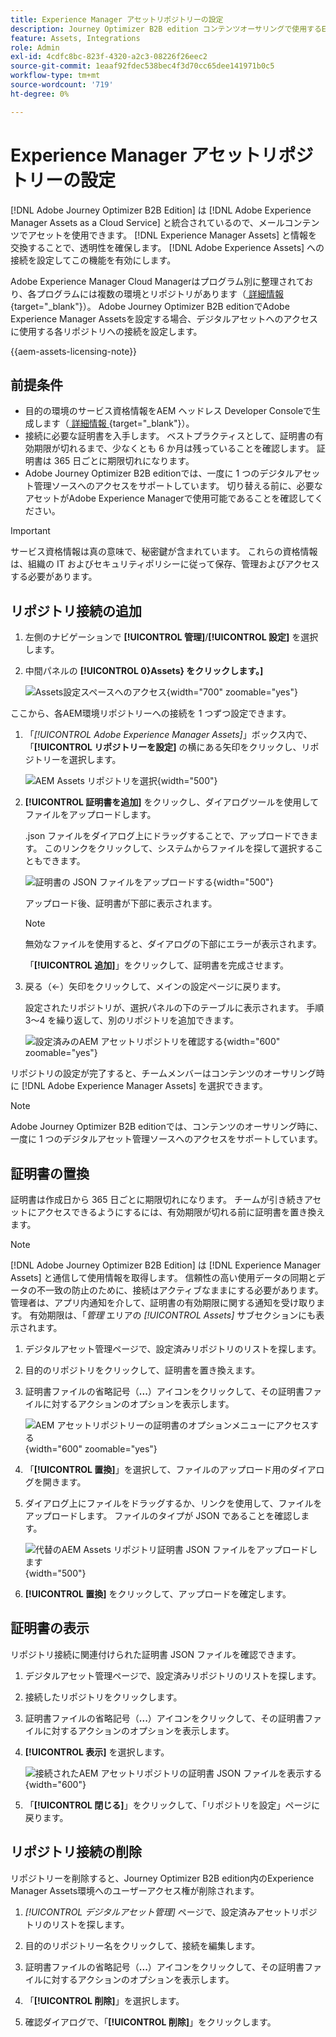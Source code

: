 ```yaml
---
title: Experience Manager アセットリポジトリーの設定
description: Journey Optimizer B2B edition コンテンツオーサリングで使用するExperience Manager Assets リポジトリへの接続を設定する方法について説明します。
feature: Assets, Integrations
role: Admin
exl-id: 4cdfc8bc-823f-4320-a2c3-08226f26eec2
source-git-commit: 1eaaf92fdec538bec4f3d70cc65dee141971b0c5
workflow-type: tm+mt
source-wordcount: '719'
ht-degree: 0%

---
```


# Experience Manager アセットリポジトリーの設定

[!DNL Adobe Journey Optimizer B2B Edition] は [!DNL Adobe Experience Manager Assets as a Cloud Service] と統合されているので、メールコンテンツでアセットを使用できます。 [!DNL Experience Manager Assets] と情報を交換することで、透明性を確保します。 [!DNL Adobe Experience Assets] への接続を設定してこの機能を有効にします。

Adobe Experience Manager Cloud Managerはプログラム別に整理されており、各プログラムには複数の環境とリポジトリがあります（[ 詳細情報 ](https://experienceleague.adobe.com/en/docs/experience-manager-cloud-service/content/implementing/using-cloud-manager/programs/program-types){target="_blank"}）。 Adobe Journey Optimizer B2B editionでAdobe Experience Manager Assetsを設定する場合、デジタルアセットへのアクセスに使用する各リポジトリへの接続を設定します。

{{aem-assets-licensing-note}}

## 前提条件

* 目的の環境のサービス資格情報をAEM ヘッドレス Developer Consoleで生成します（[ 詳細情報 ](https://experienceleague.adobe.com/en/docs/experience-manager-learn/getting-started-with-aem-headless/authentication/service-credentials#generate-service-credentials){target="_blank"}）。
* 接続に必要な証明書を入手します。 ベストプラクティスとして、証明書の有効期限が切れるまで、少なくとも 6 か月は残っていることを確認します。 証明書は 365 日ごとに期限切れになります。
* Adobe Journey Optimizer B2B editionでは、一度に 1 つのデジタルアセット管理ソースへのアクセスをサポートしています。 切り替える前に、必要なアセットがAdobe Experience Managerで使用可能であることを確認してください。

>[!IMPORTANT]
>
>サービス資格情報は真の意味で、秘密鍵が含まれています。 これらの資格情報は、組織の IT およびセキュリティポリシーに従って保存、管理およびアクセスする必要があります。

## リポジトリ接続の追加

1. 左側のナビゲーションで **[!UICONTROL 管理]**/**[!UICONTROL 設定]** を選択します。

1. 中間パネルの **[!UICONTROL 0&rbrace;Assets&rbrace; をクリックします。]**

   ![Assets設定スペースへのアクセス ](./assets/configuration-assets-aem.png){width="700" zoomable="yes"}

<!--   The default digital asset management option is configured as `Adobe Marketo Engage`.
-->
ここから、各AEM環境リポジトリーへの接続を 1 つずつ設定できます。

1. 「_[!UICONTROL Adobe Experience Manager Assets]_」ボックス内で、「**[!UICONTROL リポジトリーを設定]** の横にある矢印をクリックし、リポジトリーを選択します。

   ![AEM Assets リポジトリを選択 ](./assets/configure-assets-aem-choose-respository.png){width="500"}

1. **[!UICONTROL 証明書を追加]** をクリックし、ダイアログツールを使用してファイルをアップロードします。

   .json ファイルをダイアログ上にドラッグすることで、アップロードできます。 このリンクをクリックして、システムからファイルを探して選択することもできます。

   ![ 証明書の JSON ファイルをアップロードする ](./assets/configuration-assets-aem-upload-cert.png){width="500"}

   アップロード後、証明書が下部に表示されます。

   >[!NOTE]
   >
   >無効なファイルを使用すると、ダイアログの下部にエラーが表示されます。

   「**[!UICONTROL 追加]**」をクリックして、証明書を完成させます。

1. 戻る（←）矢印をクリックして、メインの設定ページに戻ります。

   設定されたリポジトリが、選択パネルの下のテーブルに表示されます。 手順 3～4 を繰り返して、別のリポジトリを追加できます。

   ![ 設定済みのAEM アセットリポジトリを確認する ](./assets/configuration-assets-aem-repositories.png){width="600" zoomable="yes"}

リポジトリの設定が完了すると、チームメンバーはコンテンツのオーサリング時に [!DNL Adobe Experience Manager Assets] を選択できます。

>[!NOTE]
>
>Adobe Journey Optimizer B2B editionでは、コンテンツのオーサリング時に、一度に 1 つのデジタルアセット管理ソースへのアクセスをサポートしています。 

## 証明書の置換

証明書は作成日から 365 日ごとに期限切れになります。 チームが引き続きアセットにアクセスできるようにするには、有効期限が切れる前に証明書を置き換えます。

>[!NOTE]
>
>[!DNL Adobe Journey Optimizer B2B Edition] は [!DNL Experience Manager Assets] と通信して使用情報を取得します。 信頼性の高い使用データの同期とデータの不一致の防止のために、接続はアクティブなままにする必要があります。 管理者は、アプリ内通知を介して、証明書の有効期限に関する通知を受け取ります。 有効期限は、「_管理_ エリアの _[!UICONTROL Assets]_ サブセクションにも表示されます。

1. デジタルアセット管理ページで、設定済みリポジトリのリストを探します。

1. 目的のリポジトリをクリックして、証明書を置き換えます。

1. 証明書ファイルの省略記号（**...**）アイコンをクリックして、その証明書ファイルに対するアクションのオプションを表示します。

   ![AEM アセットリポジトリーの証明書のオプションメニューにアクセスする ](./assets/configuration-assets-aem-repo-menu.png){width="600" zoomable="yes"}

1. 「**[!UICONTROL 置換]**」を選択して、ファイルのアップロード用のダイアログを開きます。

1. ダイアログ上にファイルをドラッグするか、リンクを使用して、ファイルをアップロードします。 ファイルのタイプが JSON であることを確認します。

   ![ 代替のAEM Assets リポジトリ証明書 JSON ファイルをアップロードします ](./assets/configuration-assets-aem-upload-replacement-cert.png){width="500"}

1. **[!UICONTROL 置換]** をクリックして、アップロードを確定します。

## 証明書の表示

リポジトリ接続に関連付けられた証明書 JSON ファイルを確認できます。

1. デジタルアセット管理ページで、設定済みリポジトリのリストを探します。

1. 接続したリポジトリをクリックします。

1. 証明書ファイルの省略記号（**...**）アイコンをクリックして、その証明書ファイルに対するアクションのオプションを表示します。

1. **[!UICONTROL 表示]** を選択します。

   ![ 接続されたAEM アセットリポジトリの証明書 JSON ファイルを表示する ](./assets/configuration-assets-aem-view-cert.png){width="600"}

1. 「**[!UICONTROL 閉じる]**」をクリックして、「リポジトリを設定」ページに戻ります。

## リポジトリ接続の削除

リポジトリーを削除すると、Journey Optimizer B2B edition内のExperience Manager Assets環境へのユーザーアクセス権が削除されます。

1. _[!UICONTROL デジタルアセット管理]_ ページで、設定済みアセットリポジトリのリストを探します。

1. 目的のリポジトリー名をクリックして、接続を編集します。

1. 証明書ファイルの省略記号（**...**）アイコンをクリックして、その証明書ファイルに対するアクションのオプションを表示します。

1. 「**[!UICONTROL 削除]**」を選択します。

1. 確認ダイアログで、「**[!UICONTROL 削除]**」をクリックします。
<!--

## Switch back to Adobe Marketo Engage Assets

Select Adobe Marketo Engage digital asset management in the Assets section.

After the confirmation, the Adobe Marketo Engage assets library is available for users.
-->
